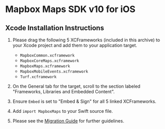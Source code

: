 # Mapbox Maps SDK v10 for iOS

## Xcode Installation Instructions

1. Please drag the following 5 XCFrameworks (included in this archive) to your
   Xcode project and add them to your application target.

    - `MapboxCommon.xcframework`
    - `MapboxCoreMaps.xcframework`
    - `MapboxMaps.xcframework`
    - `MapboxMobileEvents.xcframework`
    - `Turf.xcframework`

2. On the General tab for the target, scroll to the section labeled "Frameworks,
   Libraries and Embedded Content".

3. Ensure `Embed` is set to "Embed & Sign" for all 5 linked XCFrameworks.

4. Add `import MapboxMaps` to your Swift source file.

5. Please see the [Migration Guide](https://docs.mapbox.com/ios/maps/guides/migrate-to-v10/)
   for further guidelines.
